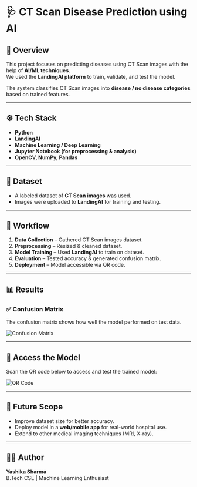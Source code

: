 # 🩺 CT Scan Disease Prediction using AI

## 📌 Overview
This project focuses on predicting diseases using CT Scan images with the help of **AI/ML techniques**.  
We used the **LandingAI platform** to train, validate, and test the model.  

The system classifies CT Scan images into **disease / no disease categories** based on trained features.

---

## ⚙️ Tech Stack
- **Python**
- **LandingAI**
- **Machine Learning / Deep Learning**
- **Jupyter Notebook (for preprocessing & analysis)**
- **OpenCV, NumPy, Pandas**

---

## 📂 Dataset
- A labeled dataset of **CT Scan images** was used.  
- Images were uploaded to **LandingAI** for training and testing.  

---

## 🚀 Workflow
1. **Data Collection** – Gathered CT Scan images dataset.  
2. **Preprocessing** – Resized & cleaned dataset.  
3. **Model Training** – Used **LandingAI** to train on dataset.  
4. **Evaluation** – Tested accuracy & generated confusion matrix.  
5. **Deployment** – Model accessible via QR code.

---

## 📊 Results
### ✅ Confusion Matrix
The confusion matrix shows how well the model performed on test data.  

![Confusion Matrix](confusion_matrix.png)

---

## 🔗 Access the Model
Scan the QR code below to access and test the trained model:  

![QR Code](qr.png)

---

## 📌 Future Scope
- Improve dataset size for better accuracy.  
- Deploy model in a **web/mobile app** for real-world hospital use.  
- Extend to other medical imaging techniques (MRI, X-ray).  

---

## 👩‍💻 Author
**Yashika Sharma**  
B.Tech CSE | Machine Learning Enthusiast  
